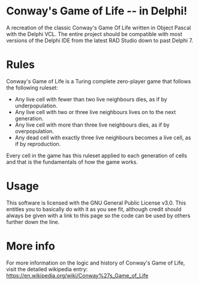 # Conway's Game of Life -- in Delphi!
A recreation of the classic Conway's Game Of Life written in Object Pascal with the Delphi VCL. The entire project should be compatible with most versions of the Delphi IDE from the latest RAD Studio down to past Delphi 7.

# Rules
Conway's Game of Life is a Turing complete zero-player game that follows the following ruleset:
  - Any live cell with fewer than two live neighbours dies, as if by underpopulation.
  - Any live cell with two or three live neighbours lives on to the next generation.
  - Any live cell with more than three live neighbours dies, as if by overpopulation.
  - Any dead cell with exactly three live neighbours becomes a live cell, as if by reproduction.
  
Every cell in the game has this ruleset applied to each generation of cells and that is the fundamentals of how the game works.

# Usage
This software is licensed with the GNU General Public License v3.0. This entitles you to basically do with it as you see fit, although credit should always be given with a link to this page so the code can be used by others further down the line.

# More info
For more information on the logic and history of Conway's Game of Life, visit the detailed wikipedia entry: https://en.wikipedia.org/wiki/Conway%27s_Game_of_Life
